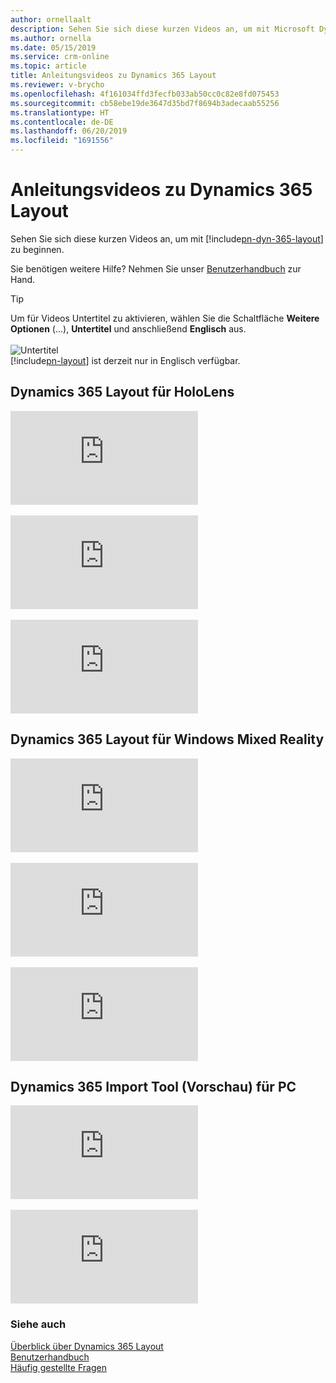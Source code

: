 ```yaml
---
author: ornellaalt
description: Sehen Sie sich diese kurzen Videos an, um mit Microsoft Dynamics 365 Layout zu beginnen.
ms.author: ornella
ms.date: 05/15/2019
ms.service: crm-online
ms.topic: article
title: Anleitungsvideos zu Dynamics 365 Layout
ms.reviewer: v-brycho
ms.openlocfilehash: 4f161034ffd3fecfb033ab50cc0c82e8fd075453
ms.sourcegitcommit: cb58ebe19de3647d35bd7f8694b3adecaab55256
ms.translationtype: HT
ms.contentlocale: de-DE
ms.lasthandoff: 06/20/2019
ms.locfileid: "1691556"
---
```

# <a name="how-to-videos-for-dynamics-365-layout"></a>Anleitungsvideos zu Dynamics 365 Layout

Sehen Sie sich diese kurzen Videos an, um mit [!include[pn-dyn-365-layout](../includes/pn-dyn-365-layout.md)] zu beginnen.

Sie benötigen weitere Hilfe? Nehmen Sie unser [Benutzerhandbuch](user-guide.md) zur Hand.

> [!TIP]
> Um für Videos Untertitel zu aktivieren, wählen Sie die Schaltfläche **Weitere Optionen** (...), **Untertitel** und anschließend **Englisch** aus.<br></br>![Untertitel](media/closed-captions.PNG "Untertitel")<br>[!include[pn-layout](../includes/pn-layout.md)] ist derzeit nur in Englisch verfügbar.

## <a name="dynamics-365-layout-for-hololens"></a>Dynamics 365 Layout für HoloLens

<div class="embeddedvideo"><iframe src="https://www.microsoft.com/en-us/videoplayer/embed/RE2EWQP" frameborder="0" allowfullscreen=""></iframe></div>
</br>
<div class="embeddedvideo"><iframe src="https://www.microsoft.com/en-us/videoplayer/embed/RE2EK2u" frameborder="0" allowfullscreen=""></iframe></div>
</br>
<div class="embeddedvideo"><iframe src="https://www.microsoft.com/en-us/videoplayer/embed/RE2EZt5" frameborder="0" allowfullscreen=""></iframe></div>

## <a name="dynamics-365-layout-for-windows-mixed-reality"></a>Dynamics 365 Layout für Windows Mixed Reality

<div class="embeddedvideo"><iframe src="https://www.microsoft.com/en-us/videoplayer/embed/RE2EOUG" frameborder="0" allowfullscreen=""></iframe></div>
</br>
<div class="embeddedvideo"><iframe src="https://www.microsoft.com/en-us/videoplayer/embed/RE2EK2x" frameborder="0" allowfullscreen=""></iframe></div>
</br>
<div class="embeddedvideo"><iframe src="https://www.microsoft.com/en-us/videoplayer/embed/RE2EK2w" frameborder="0" allowfullscreen=""></iframe></div>

## <a name="dynamics-365-import-tool-preview-for-pc"></a>Dynamics 365 Import Tool (Vorschau) für PC

<div class="embeddedvideo"><iframe src="https://www.microsoft.com/en-us/videoplayer/embed/RWqjaR" frameborder="0" allowfullscreen=""></iframe></div>
</br>
<div class="embeddedvideo"><iframe src="https://www.microsoft.com/en-us/videoplayer/embed/RWqDZa" frameborder="0" allowfullscreen=""></iframe></div>

### <a name="see-also"></a>Siehe auch
[Überblick über Dynamics 365 Layout](index.md)<br/>
[Benutzerhandbuch](user-guide.md)<br/>
[Häufig gestellte Fragen](faq.md)<br/>
